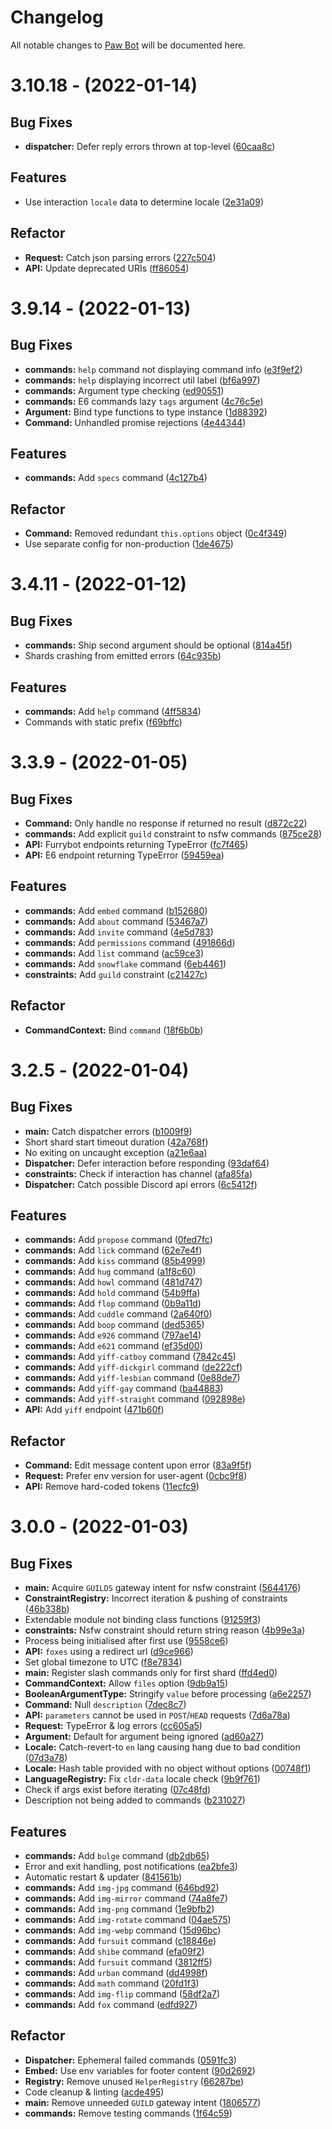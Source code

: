 # Changelog

All notable changes to [Paw Bot](https://paw.bot) will be documented here.

# 3.10.18 - (2022-01-14)

## Bug Fixes

- **dispatcher:** Defer reply errors thrown at top-level ([60caa8c](https://github.com/OfficialPawBot/paw-bot-overhaul/commit/60caa8c805ee6d49f246e4c0a0e0d332f6792e7a))

## Features

- Use interaction `locale` data to determine locale ([2e31a09](https://github.com/OfficialPawBot/paw-bot-overhaul/commit/2e31a09f334497a3da1eefebe9efa0832a50e41d))

## Refactor

- **Request:** Catch json parsing errors ([227c504](https://github.com/OfficialPawBot/paw-bot-overhaul/commit/227c50456a6c6a5273585763975b817e6b68a9ca))
- **API:** Update deprecated URIs ([ff86054](https://github.com/OfficialPawBot/paw-bot-overhaul/commit/ff86054540cf52a6901b9a8d8030f17393e9cb39))

# 3.9.14 - (2022-01-13)

## Bug Fixes

- **commands:** `help` command not displaying command info ([e3f9ef2](https://github.com/OfficialPawBot/paw-bot-overhaul/commit/e3f9ef240b2e42c088d39ca91dd49f48ccc6f105))
- **commands:** `help` displaying incorrect util label ([bf6a997](https://github.com/OfficialPawBot/paw-bot-overhaul/commit/bf6a997cd35ed0f1961a732c94989c58dc4b01d4))
- **commands:** Argument type checking ([ed90551](https://github.com/OfficialPawBot/paw-bot-overhaul/commit/ed90551f579d09c7e671550be2f158d2b3893044))
- **commands:** E6 commands lazy `tags` argument ([4c76c5e](https://github.com/OfficialPawBot/paw-bot-overhaul/commit/4c76c5eba4e0607203efcea49b42c496fd7c6aca))
- **Argument:** Bind type functions to type instance ([1d88392](https://github.com/OfficialPawBot/paw-bot-overhaul/commit/1d88392e686e173d45d1019690255493fa167e6b))
- **Command:** Unhandled promise rejections ([4e44344](https://github.com/OfficialPawBot/paw-bot-overhaul/commit/4e44344457416313f4b72a446083f01290974b8b))

## Features

- **commands:** Add `specs` command ([4c127b4](https://github.com/OfficialPawBot/paw-bot-overhaul/commit/4c127b4b4dbfbaa906e4c15b63d7e0f5f114eb70))

## Refactor

- **Command:** Removed redundant `this.options` object ([0c4f349](https://github.com/OfficialPawBot/paw-bot-overhaul/commit/0c4f3494c5003d533e37421a2857b69a4b0c2cee))
- Use separate config for non-production ([1de4675](https://github.com/OfficialPawBot/paw-bot-overhaul/commit/1de46755a83b451ab32205efc9e86999ecd249f5))

# 3.4.11 - (2022-01-12)

## Bug Fixes

- **commands:** Ship second argument should be optional ([814a45f](https://github.com/OfficialPawBot/paw-bot-overhaul/commit/814a45fb4c3e900e420a79f717d2d4ddf7f132cd))
- Shards crashing from emitted errors ([64c935b](https://github.com/OfficialPawBot/paw-bot-overhaul/commit/64c935bf4149848398166d41b9e4e5ad63bde1fa))

## Features

- **commands:** Add `help` command ([4ff5834](https://github.com/OfficialPawBot/paw-bot-overhaul/commit/4ff5834928da8521f123e208c4fedaa27aa0e4d6))
- Commands with static prefix ([f69bffc](https://github.com/OfficialPawBot/paw-bot-overhaul/commit/f69bffca668e9a93e75d0a783f654f89a61c4e73))

# 3.3.9 - (2022-01-05)

## Bug Fixes

- **Command:** Only handle no response if returned no result ([d872c22](https://github.com/OfficialPawBot/paw-bot-overhaul/commit/d872c22b7ade7940e44a3070166b1234ee276c90))
- **commands:** Add explicit `guild` constraint to nsfw commands ([875ce28](https://github.com/OfficialPawBot/paw-bot-overhaul/commit/875ce28a0f323d85184de51d51e98c9b9436ed5e))
- **API:** Furrybot endpoints returning TypeError ([fc7f465](https://github.com/OfficialPawBot/paw-bot-overhaul/commit/fc7f4658ed3e1087b05bcb31146f1e31a752eaee))
- **API:** E6 endpoint returning TypeError ([59459ea](https://github.com/OfficialPawBot/paw-bot-overhaul/commit/59459ea5ca1d3cf292d4e74e26d188428e6e3258))

## Features

- **commands:** Add `embed` command ([b152680](https://github.com/OfficialPawBot/paw-bot-overhaul/commit/b15268000a9c1954ea93ec30d535d7a85527451f))
- **commands:** Add `about` command ([53467a7](https://github.com/OfficialPawBot/paw-bot-overhaul/commit/53467a797dbb41357f65e0538d85c4dbdba18d74))
- **commands:** Add `invite` command ([4e5d783](https://github.com/OfficialPawBot/paw-bot-overhaul/commit/4e5d783bcf48f36559ecb4533855512894474290))
- **commands:** Add `permissions` command ([491866d](https://github.com/OfficialPawBot/paw-bot-overhaul/commit/491866dd589c9334c81c57b0c7153be7defb4f0f))
- **commands:** Add `list` command ([ac59ce3](https://github.com/OfficialPawBot/paw-bot-overhaul/commit/ac59ce3e38621915e3de2bc165602beabbdc9b7a))
- **commands:** Add `snowflake` command ([6eb4461](https://github.com/OfficialPawBot/paw-bot-overhaul/commit/6eb44616aef7244e81b78e09a217c81a1ad88e6e))
- **constraints:** Add `guild` constraint ([c21427c](https://github.com/OfficialPawBot/paw-bot-overhaul/commit/c21427c9dd37de4a3fa71235baedf3d00d650b50))

## Refactor

- **CommandContext:** Bind `command` ([18f6b0b](https://github.com/OfficialPawBot/paw-bot-overhaul/commit/18f6b0b4f6e7b4c51ab601ebdba54ceaf4143a2f))

# 3.2.5 - (2022-01-04)

## Bug Fixes

- **main:** Catch dispatcher errors ([b1009f9](https://github.com/OfficialPawBot/paw-bot-overhaul/commit/b1009f9333df21b9227af6175a6bb1904d6dc110))
- Short shard start timeout duration ([42a768f](https://github.com/OfficialPawBot/paw-bot-overhaul/commit/42a768f8fadff5d756dbf77468b3cfb9b87419aa))
- No exiting on uncaught exception ([a21e6aa](https://github.com/OfficialPawBot/paw-bot-overhaul/commit/a21e6aa8c92d792b75025f8240f4a33b2ad8237b))
- **Dispatcher:** Defer interaction before responding ([93daf64](https://github.com/OfficialPawBot/paw-bot-overhaul/commit/93daf649caee2077094a07df09c0bbc3d41d874f))
- **constraints:** Check if interaction has channel ([afa85fa](https://github.com/OfficialPawBot/paw-bot-overhaul/commit/afa85fae6dd79c01ee15bc47b61e6b21fd510a16))
- **Dispatcher:** Catch possible Discord api errors ([6c5412f](https://github.com/OfficialPawBot/paw-bot-overhaul/commit/6c5412f20cc60ec1e553a9d08f2e97e8fbe91863))

## Features

- **commands:** Add `propose` command ([0fed7fc](https://github.com/OfficialPawBot/paw-bot-overhaul/commit/0fed7fc4f99cca0cdaa625fa58724148fea0b59d))
- **commands:** Add `lick` command ([62e7e4f](https://github.com/OfficialPawBot/paw-bot-overhaul/commit/62e7e4f9b622d135b29e1ec56491b5486c563f18))
- **commands:** Add `kiss` command ([85b4999](https://github.com/OfficialPawBot/paw-bot-overhaul/commit/85b49995e79f0a12e70abc2e8924a6535fc6f7f3))
- **commands:** Add `hug` command ([a1f8c60](https://github.com/OfficialPawBot/paw-bot-overhaul/commit/a1f8c6046cc5b6cd0317405113b0afcbd3034821))
- **commands:** Add `howl` command ([481d747](https://github.com/OfficialPawBot/paw-bot-overhaul/commit/481d7472e2ec45f04d3aee8e4e1cf9fd26695761))
- **commands:** Add `hold` command ([54b9ffa](https://github.com/OfficialPawBot/paw-bot-overhaul/commit/54b9ffa8fbef85319aefdcd8fd97aec383432373))
- **commands:** Add `flop` command ([0b9a11d](https://github.com/OfficialPawBot/paw-bot-overhaul/commit/0b9a11d441651ca4ed448e1f8bc01d09c296bcbc))
- **commands:** Add `cuddle` command ([2a640f0](https://github.com/OfficialPawBot/paw-bot-overhaul/commit/2a640f055e01fb278f4ab8f3c2273e6288c8ed5f))
- **commands:** Add `boop` command ([ded5365](https://github.com/OfficialPawBot/paw-bot-overhaul/commit/ded536515fb9686535d452fbe722d6e670a05e40))
- **commands:** Add `e926` command ([797ae14](https://github.com/OfficialPawBot/paw-bot-overhaul/commit/797ae1496a3932a1c7c688589344630d08918e8c))
- **commands:** Add `e621` command ([ef35d00](https://github.com/OfficialPawBot/paw-bot-overhaul/commit/ef35d0023f1fa77a93840e0db7da907879b2aea1))
- **commands:** Add `yiff-catboy` command ([7842c45](https://github.com/OfficialPawBot/paw-bot-overhaul/commit/7842c4510f158d1f504f16ab15db94a58f003b82))
- **commands:** Add `yiff-dickgirl` command ([de222cf](https://github.com/OfficialPawBot/paw-bot-overhaul/commit/de222cfa75d4b6df05f47e6a6fb642b37b6ea768))
- **commands:** Add `yiff-lesbian` command ([0e88de7](https://github.com/OfficialPawBot/paw-bot-overhaul/commit/0e88de7ba472571ae7cb328b84d4c5f029ad6a49))
- **commands:** Add `yiff-gay` command ([ba44883](https://github.com/OfficialPawBot/paw-bot-overhaul/commit/ba448838f78dcfd71d971755a71e23474ccbc30c))
- **commands:** Add `yiff-straight` command ([092898e](https://github.com/OfficialPawBot/paw-bot-overhaul/commit/092898e7cacc19586ea21b76c433810a9ab39a02))
- **API:** Add `yiff` endpoint ([471b60f](https://github.com/OfficialPawBot/paw-bot-overhaul/commit/471b60f537ba121390342a1ce9578182a54cab6c))

## Refactor

- **Command:** Edit message content upon error ([83a9f5f](https://github.com/OfficialPawBot/paw-bot-overhaul/commit/83a9f5f028aadf4567f44c98613609c694f8d324))
- **Request:** Prefer env version for user-agent ([0cbc9f8](https://github.com/OfficialPawBot/paw-bot-overhaul/commit/0cbc9f8cc42396408e564b7d0eda3091dd0938c6))
- **API:** Remove hard-coded tokens ([11ecfc9](https://github.com/OfficialPawBot/paw-bot-overhaul/commit/11ecfc9817aea5ae1033529ad8ddc92819dbc2c5))

# 3.0.0 - (2022-01-03)

## Bug Fixes

- **main:** Acquire `GUILDS` gateway intent for nsfw constraint ([5644176](https://github.com/OfficialPawBot/paw-bot-overhaul/commit/56441763c6dd849ceff83d6b83f4add8c3d9cdb8))
- **ConstraintRegistry:** Incorrect iteration & pushing of constraints ([46b338b](https://github.com/OfficialPawBot/paw-bot-overhaul/commit/46b338b17eaf20d08efe053249fcd33513d7af18))
- Extendable module not binding class functions ([91259f3](https://github.com/OfficialPawBot/paw-bot-overhaul/commit/91259f335061c5c4d78b80555b51050df031f747))
- **constraints:** Nsfw constraint should return string reason ([4b99e3a](https://github.com/OfficialPawBot/paw-bot-overhaul/commit/4b99e3a998d6a6b8dbe0b20fb51f6b320bd34af2))
- Process being initialised after first use ([9558ce6](https://github.com/OfficialPawBot/paw-bot-overhaul/commit/9558ce622be116484d63e029510c11ae95206c1d))
- **API:** `foxes` using a redirect url ([d9ce966](https://github.com/OfficialPawBot/paw-bot-overhaul/commit/d9ce966d6c5a501834e142d5fa37c9a591f58354))
- Set global timezone to UTC ([f8e7834](https://github.com/OfficialPawBot/paw-bot-overhaul/commit/f8e7834e7ccae4035428be6cad914bbf36b7badf))
- **main:** Register slash commands only for first shard ([ffd4ed0](https://github.com/OfficialPawBot/paw-bot-overhaul/commit/ffd4ed0a180a17459a551596fbbae24c7d202e77))
- **CommandContext:** Allow `files` option ([9db9a15](https://github.com/OfficialPawBot/paw-bot-overhaul/commit/9db9a158492f8530a61f20a65acec84802565a0f))
- **BooleanArgumentType:** Stringify `value` before processing ([a6e2257](https://github.com/OfficialPawBot/paw-bot-overhaul/commit/a6e2257b2608b6b658ec817d9d44efb0c870f372))
- **Command:** Null `description` ([7dec8c7](https://github.com/OfficialPawBot/paw-bot-overhaul/commit/7dec8c75b638ef5572d5d7bc6ea8bd4c88624942))
- **API:** `parameters` cannot be used in `POST`/`HEAD` requests ([7d6a78a](https://github.com/OfficialPawBot/paw-bot-overhaul/commit/7d6a78a48dc9ec05c807796dbc22a2ba8eb91e09))
- **Request:** TypeError & log errors ([cc605a5](https://github.com/OfficialPawBot/paw-bot-overhaul/commit/cc605a5517c2bc2e85a216c241a5d7d8156cfc24))
- **Argument:** Default for argument being ignored ([ad60a27](https://github.com/OfficialPawBot/paw-bot-overhaul/commit/ad60a27fbf5b2cbd8f5feacf80da90b2edec76d7))
- **Locale:** Catch-revert-to `en` lang causing hang due to bad condition ([07d3a78](https://github.com/OfficialPawBot/paw-bot-overhaul/commit/07d3a78bb94dd5aafd0d70b0a5603009c87fc098))
- **Locale:** Hash table provided with no object without options ([00748f1](https://github.com/OfficialPawBot/paw-bot-overhaul/commit/00748f17141a4958b07d47d2631cbbf13c301026))
- **LanguageRegistry:** Fix `cldr-data` locale check ([9b9f761](https://github.com/OfficialPawBot/paw-bot-overhaul/commit/9b9f7614f9c1e9f2372b8e83b1d12cec6e37a971))
- Check if args exist before iterating ([07c48fd](https://github.com/OfficialPawBot/paw-bot-overhaul/commit/07c48fdbe831de35ed6e5450473165e25b532b5d))
- Description not being added to commands ([b231027](https://github.com/OfficialPawBot/paw-bot-overhaul/commit/b2310273973440471b654ff09b26d3734ecca461))

## Features

- **commands:** Add `bulge` command ([db2db65](https://github.com/OfficialPawBot/paw-bot-overhaul/commit/db2db658bb5287d4f4249a077b952638b99c6246))
- Error and exit handling, post notifications ([ea2bfe3](https://github.com/OfficialPawBot/paw-bot-overhaul/commit/ea2bfe3aaeab3b95576f892549231ffbb52b2ee2))
- Automatic restart & updater ([841561b](https://github.com/OfficialPawBot/paw-bot-overhaul/commit/841561bcc7e13158b7aac97f94ee14a35d59a099))
- **commands:** Add `img-jpg` command ([646bd92](https://github.com/OfficialPawBot/paw-bot-overhaul/commit/646bd923bf05a2bb5c48ae416b4ede41557f4243))
- **commands:** Add `img-mirror` command ([74a8fe7](https://github.com/OfficialPawBot/paw-bot-overhaul/commit/74a8fe74762b4207724b0d99fd915bff2c177223))
- **commands:** Add `img-png` command ([1e9bfb2](https://github.com/OfficialPawBot/paw-bot-overhaul/commit/1e9bfb23d0447038cc98ffa961fc4431b201f7a5))
- **commands:** Add `img-rotate` command ([04ae575](https://github.com/OfficialPawBot/paw-bot-overhaul/commit/04ae57519a54911d11cbcdbeb5984010b92b7e10))
- **commands:** Add `img-webp` command ([15d96bc](https://github.com/OfficialPawBot/paw-bot-overhaul/commit/15d96bc2b1471c7d3134a89ae4d11bfa3e5feb83))
- **commands:** Add `fursuit` command ([c18846e](https://github.com/OfficialPawBot/paw-bot-overhaul/commit/c18846e45b7c04f0e95ca060a75376820a5e58aa))
- **commands:** Add `shibe` command ([efa09f2](https://github.com/OfficialPawBot/paw-bot-overhaul/commit/efa09f2caa395ebf578119a0924ac6a53ad9e34f))
- **commands:** Add `fursuit` command ([3812ff5](https://github.com/OfficialPawBot/paw-bot-overhaul/commit/3812ff50794437a794b081992301c1c33d6d2b0d))
- **commands:** Add `urban` command ([dd4998f](https://github.com/OfficialPawBot/paw-bot-overhaul/commit/dd4998fd9f71bf3ef76730158b2857660127f04a))
- **commands:** Add `math` command ([20fd1f3](https://github.com/OfficialPawBot/paw-bot-overhaul/commit/20fd1f333407e6f54ee76e26a7aa826a0ff4b3a2))
- **commands:** Add `img-flip` command ([58df2a7](https://github.com/OfficialPawBot/paw-bot-overhaul/commit/58df2a77fbda85104ae5ff6ef89bb778c0d1ba26))
- **commands:** Add `fox` command ([edfd927](https://github.com/OfficialPawBot/paw-bot-overhaul/commit/edfd927c0fcfae1f97930f35493a08943b62c101))

## Refactor

- **Dispatcher:** Ephemeral failed commands ([0591fc3](https://github.com/OfficialPawBot/paw-bot-overhaul/commit/0591fc378ca44dc1bad1e25d8e78b40c68f700b0))
- **Embed:** Use env variables for footer content ([90d2692](https://github.com/OfficialPawBot/paw-bot-overhaul/commit/90d2692abd7ebfc01b3f73f78327851ad4c706e4))
- **Registry:** Remove unused `HelperRegistry` ([66287be](https://github.com/OfficialPawBot/paw-bot-overhaul/commit/66287be18a5da5f9370eebee84dec8e684dec54c))
- Code cleanup & linting ([acde495](https://github.com/OfficialPawBot/paw-bot-overhaul/commit/acde4958d23c72c1bc5f9c80f18674d599cfaec0))
- **main:** Remove unneeded `GUILD` gateway intent ([1806577](https://github.com/OfficialPawBot/paw-bot-overhaul/commit/1806577ff037e3e08327e3cfba32f1cd79617ed6))
- **commands:** Remove testing commands ([1f64c59](https://github.com/OfficialPawBot/paw-bot-overhaul/commit/1f64c59704475cc8417e6443c0e3b48980a70f8e))

